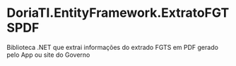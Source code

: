# DoriaTI.EntityFramework.ExtratoFGTSPDF
Biblioteca .NET que extrai informações do extrado FGTS em PDF gerado pelo App ou site do Governo
